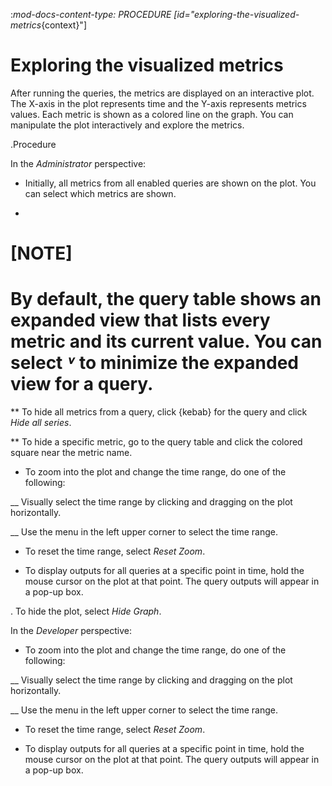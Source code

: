 :_mod-docs-content-type: PROCEDURE
[id="exploring-the-visualized-metrics_{context}"]
# Exploring the visualized metrics

After running the queries, the metrics are displayed on an interactive plot. The X-axis in the plot represents time and the Y-axis represents metrics values. Each metric is shown as a colored line on the graph. You can manipulate the plot interactively and explore the metrics.

.Procedure

In the *Administrator* perspective:

* Initially, all metrics from all enabled queries are shown on the plot. You can select which metrics are shown.
+
# [NOTE]
# By default, the query table shows an expanded view that lists every metric and its current value. You can select *˅* to minimize the expanded view for a query.

** To hide all metrics from a query, click {kebab} for the query and click *Hide all series*.

** To hide a specific metric, go to the query table and click the colored square near the metric name.

* To zoom into the plot and change the time range, do one of the following:

__ Visually select the time range by clicking and dragging on the plot horizontally.

__ Use the menu in the left upper corner to select the time range.

* To reset the time range, select *Reset Zoom*.

* To display outputs for all queries at a specific point in time, hold the mouse cursor on the plot at that point. The query outputs will appear in a pop-up box.

. To hide the plot, select *Hide Graph*.

In the *Developer* perspective:

* To zoom into the plot and change the time range, do one of the following:

__ Visually select the time range by clicking and dragging on the plot horizontally.

__ Use the menu in the left upper corner to select the time range.

* To reset the time range, select *Reset Zoom*.

* To display outputs for all queries at a specific point in time, hold the mouse cursor on the plot at that point. The query outputs will appear in a pop-up box.
